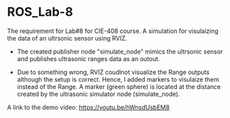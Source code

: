 # ROS_Lab-8
The requirement for Lab#8 for CIE-408 course.
A simulation for visulaizing the data of an ultrsonic sensor using RVIZ.
 - The created publisher node "simulate_node" mimics the ultrsonic sensor and publishes ultrasonic ranges data as an outout.
* Due to something wrong, RVIZ coudlnot visualize the Range outputs although the setup is correct. Hence, I added markers to visulaize them instead of the Range. 
  A marker (green sphere) is located at the distance created by the ultrasonic simulator node (simulate_node).
  
A link to the demo video: https://youtu.be/hWnsdUsbEM8 
